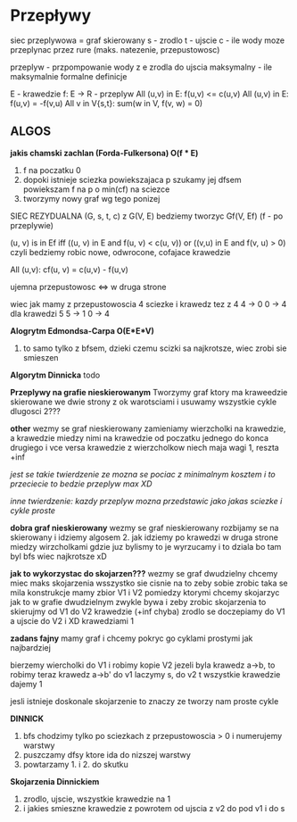 # Przepływy

siec przeplywowa = graf skierowany
s - zrodlo
t - ujscie
c - ile wody moze przeplynac przez rure (maks. natezenie, przepustowosc)

przeplyw - przpompowanie wody z e zrodla do ujscia
maksymalny - ile maksymalnie
formalne definicje

E - krawedzie
f: E -> R - przeplyw
All (u,v) in E: f(u,v) <= c(u,v)
All (u,v) in E: f(u,v) = -f(v,u)
All v in V\{s,t}: sum(w in V, f(v, w) = 0)

## ALGOS


**jakis chamski zachlan (Forda-Fulkersona) O(f \* E)**
1. f na poczatku 0
2. dopoki istnieje sciezka powiekszajaca p szukamy jej dfsem\
powiekszam f na p o min(cf) na sciezce
3. tworzymy nowy graf wg tego ponizej

SIEC REZYDUALNA
(G, s, t, c)
z G(V, E) bedziemy tworzyc Gf(V, Ef)  (f - po przeplywie)

(u, v) is in Ef iff ((u, v) in E and f(u, v) < c(u, v)) or ((v,u) in E and  f(v, u) > 0)
czyli bedziemy robic nowe, odwrocone, cofajace krawedzie

All (u,v): cf(u, v) = c(u,v) - f(u,v)

ujemna przepustowosc <=> w druga strone

wiec jak mamy z przepustowoscia 4 sciezke i krawedz tez z 4
4 -> 0
0 -> 4
dla krawedzi 5
5 -> 1
0 -> 4


**Alogrytm Edmondsa-Carpa O(E\*E\*V)**
1. to samo tylko z bfsem, dzieki czemu scizki sa najkrotsze, wiec zrobi sie smieszen

**Algorytm Dinnicka**
todo

**Przeplywy na grafie nieskierowanym**
Tworzymy graf ktory ma kraweedzie skierowane we dwie strony z ok warotsciami
i usuwamy wszystkie cykle dlugosci 2???

**other**
wezmy se graf nieskierowany
zamieniamy wierzcholki na krawedzie, a krawedzie miedzy nimi na krawedzie od poczatku jednego do konca drugiego i vce versa
krawedzie z wierzcholkow niech maja wagi 1, reszta  +inf

*jest se takie twierdzenie ze mozna se pociac z minimalnym kosztem
i to przeciecie to bedzie przeplyw max XD*

*inne twierdzenie:
kazdy przeplyw mozna przedstawic jako jakas sciezke i cykle proste*


**dobra graf nieskierowany**
wezmy se graf nieskierowany
rozbijamy se na skierowany
i idziemy algosem 2.
jak idziemy po krawedzi w druga strone miedzy wirzcholkami gdzie juz bylismy to je wyrzucamy
i to dziala bo tam byl bfs wiec najkrotsze xD

**jak to wykorzystac do skojarzen???**
wezmy se graf dwudzielny
chcemy miec maks skojarzenia
wsszystko sie cisnie na to zeby sobie zrobic taka se mila konstrukcje
mamy zbior V1 i V2 pomiedzy ktorymi chcemy skojarzyc jak to w grafie dwudzielnym zwykle bywa
i zeby zrobic skojarzenia
to skierujmy od V1 do V2 krawedzie (+inf chyba)
zrodlo se doczepiamy do V1 a ujscie do V2 i XD krawedziami 1

**zadans fajny**
mamy graf i chcemy pokryc go cyklami prostymi jak najbardziej

bierzemy wiercholki do V1
i robimy kopie V2
jezeli byla krawedz a->b, to robimy teraz krawedz a->b'
do v1 laczymy s, do v2 t
wszystkie krawedzie dajemy 1

jesli istnieje doskonale skojarzenie
to znaczy ze tworzy nam proste cykle


**DINNICK**

1. bfs chodzimy tylko po sciezkach z przepustowoscia > 0 i numerujemy warstwy
2. puszczamy dfsy ktore ida do nizszej warstwy
3. powtarzamy 1. i 2. do skutku

**Skojarzenia Dinnickiem**
1. zrodlo, ujscie, wszystkie krawedzie na 1
2. i jakies smieszne krawedzie z powrotem od ujscia z v2 do pod v1 i do s
